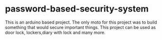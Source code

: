 # password-based-security-system
This is an arduino based project. The only moto for this project was to build something that would secure important things. This project can be used as door lock, lockers,diary with lock and many more.
